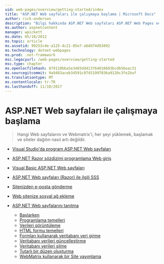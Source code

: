 ```yaml
---
uid: web-pages/overview/getting-started/index
title: "ASP.NET Web sayfaları ile çalışmaya başlama | Microsoft Docs"
author: rick-anderson
description: "Bilgi hakkında ASP.NET Web sayfaları ASP.NET Web Pages ve yeni Razor sözdizimini sunucu kodunu HTML t ile birleştirmek için hızlı, kullanılabilir ve basit bir yol sağlayın..."
ms.author: aspnetcontent
manager: wpickett
ms.date: 05/18/2012
ms.topic: article
ms.assetid: 99253c4e-a125-4c21-85e7-a6dd74d93892
ms.technology: dotnet-webpages
ms.prod: .net-framework
msc.legacyurl: /web-pages/overview/getting-started
msc.type: chapter
ms.openlocfilehash: 879110bba5e3465dd413764816603bcdb56eac31
ms.sourcegitcommit: 9a9483aceb34591c97451997036a9120c3fe2baf
ms.translationtype: MT
ms.contentlocale: tr-TR
ms.lasthandoff: 11/10/2017
---
```

<a name="getting-started-with-aspnet-web-pages"></a>ASP.NET Web sayfaları ile çalışmaya başlama
====================
> Hangi Web sayfalarını ve Webmatrix'i, her şeyi yüklemek, başlamak ve siteler dağıtın nasıl artı değildir.


- [Visual Studio'da program ASP.NET Web sayfaları](program-asp-net-web-pages-in-visual-studio.md)
- [ASP.NET Razor sözdizimi programlama Web giriş](introducing-razor-syntax-c.md)
- [Visual Basic ASP.NET Web sayfaları](introducing-razor-syntax-vb.md)
- [ASP.NET Web sayfaları (Razor) ile ilgili SSS](aspnet-web-pages-razor-faq.md)
- [Sitenizden e-posta gönderme](11-adding-email-to-your-web-site.md)
- [Web sitenize sosyal ağ ekleme](13-adding-social-networking-to-your-web-site.md)
- [ASP.NET Web sayfalarını tanıtma](introducing-aspnet-web-pages-2/index.md)

    - [Başlarken](introducing-aspnet-web-pages-2/getting-started.md)
    - [Programlama temelleri](introducing-aspnet-web-pages-2/intro-to-web-pages-programming.md)
    - [Verileri görüntüleme](introducing-aspnet-web-pages-2/displaying-data.md)
    - [HTML formu temelleri](introducing-aspnet-web-pages-2/form-basics.md)
    - [Formları kullanarak veritabanı veri girme](introducing-aspnet-web-pages-2/entering-data.md)
    - [Veritabanı verileri güncelleştirme](introducing-aspnet-web-pages-2/updating-data.md)
    - [Veritabanı verileri silme](introducing-aspnet-web-pages-2/deleting-data.md)
    - [Tutarlı bir düzen oluşturma](introducing-aspnet-web-pages-2/layouts.md)
    - [WebMatrix kullanarak bir Site yayımlama](introducing-aspnet-web-pages-2/publishing.md)
